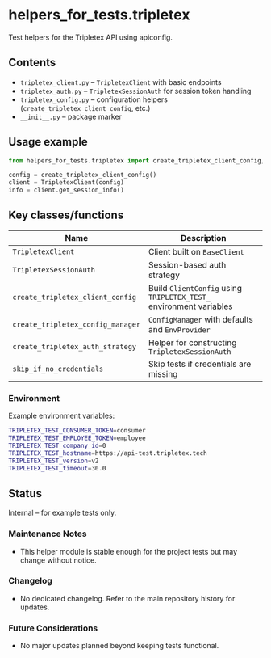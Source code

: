 # helpers_for_tests.tripletex

Test helpers for the Tripletex API using apiconfig.

## Contents
- `tripletex_client.py` – `TripletexClient` with basic endpoints
- `tripletex_auth.py` – `TripletexSessionAuth` for session token handling
- `tripletex_config.py` – configuration helpers (`create_tripletex_client_config`, etc.)
- `__init__.py` – package marker

## Usage example
```python
from helpers_for_tests.tripletex import create_tripletex_client_config, TripletexClient

config = create_tripletex_client_config()
client = TripletexClient(config)
info = client.get_session_info()
```

## Key classes/functions
| Name | Description |
| ---- | ----------- |
| `TripletexClient` | Client built on `BaseClient` |
| `TripletexSessionAuth` | Session-based auth strategy |
| `create_tripletex_client_config` | Build `ClientConfig` using `TRIPLETEX_TEST_` environment variables |
| `create_tripletex_config_manager` | `ConfigManager` with defaults and `EnvProvider` |
| `create_tripletex_auth_strategy` | Helper for constructing `TripletexSessionAuth` |
| `skip_if_no_credentials` | Skip tests if credentials are missing |

### Environment
Example environment variables:
```bash
TRIPLETEX_TEST_CONSUMER_TOKEN=consumer
TRIPLETEX_TEST_EMPLOYEE_TOKEN=employee
TRIPLETEX_TEST_company_id=0
TRIPLETEX_TEST_hostname=https://api-test.tripletex.tech
TRIPLETEX_TEST_version=v2
TRIPLETEX_TEST_timeout=30.0
```

## Status
Internal – for example tests only.

### Maintenance Notes
- This helper module is stable enough for the project tests but may change without notice.

### Changelog
- No dedicated changelog. Refer to the main repository history for updates.

### Future Considerations
- No major updates planned beyond keeping tests functional.
